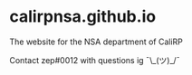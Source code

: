 # calirpnsa.github.io

The website for the NSA department of CaliRP

Contact zep#0012 with questions ig ¯\\\_(ツ)\_/¯
